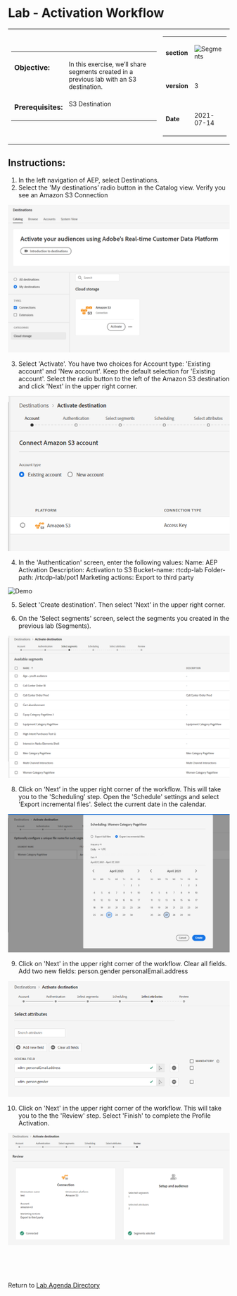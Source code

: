Lab  - Activation Workflow   
==========
<table style="border-collapse: collapse; border: none;" class="tab" cellspacing="0" cellpadding="0">

<tr style="border: none;">

<div align="left">
<td width="600" style="border: none;">
<table>
<tbody valign="top">
      <tr width="500">
            <td valign="top"><h3>Objective:</h3></td>
            <td valign="top"><br>In this exercise, we’ll share segments created in a previous lab with an S3 destination.</br>
            </td>
     </tr>
     <tr width="500">
           <td valign="top"><h3>Prerequisites:</h3></td>
           <td valign="top"><br>S3 Destination</td>
     </tr>
</tbody>
</table>
</td>
</div>

<div align="right">
<td style="border: none;" valign="top">

<table>
<tbody valign="top">
      <tr>
            <td valign="middle" height="70"><b>section</b></td>
            <td valign="middle" height="70"><img src="https://github.com/adobe/AEP-Hands-on-Labs/blob/master/assets/images/left_hand_nav_menu_segments.png?raw=true" alt="Segments"></td>
      </tr>
      <tr>
            <td valign="middle" height="70"><b>version</b></td>
            <td valign="middle" height="70">3</td>
      </tr>
      <tr>
            <td valign="middle" height="70"><b>Date</b></td>
            <td valign="middle" height="70">2021-07-14</td>
      </tr>
</tbody>
</table>
</td>
</div>

</tr>
</table>

Instructions:
-----------------
1.	In the left navigation of AEP, select Destinations.
2.	Select the 'My destinations’ radio button in the Catalog view. Verify you see an Amazon S3 Connection 

![Demo](./images/mydestinations.png)

3.	Select 'Activate'. You have two choices for Account type: 'Existing account' and 'New account'. Keep the default selection for 'Existing account'. Select the radio button to the left of the Amazon S3 destination and click 'Next' in the upper right corner.

![Demo](./images/account_existing.png)
 
4.	In the 'Authentication' screen, enter the following values: 
      Name: AEP Activation 
      Description: Activation to S3
      Bucket-name: rtcdp-lab
      Folder-path: /rtcdp-lab/pot1
      Marketing actions: Export to third party

![Demo](./images/destination_authenticate_pot1.png)
 
5.	Select 'Create destination'. Then select 'Next' in the upper right corner.

6.	On the 'Select segments' screen, select the segments you created in the previous lab (Segments).

![Demo](./images/select_segments.png)

8.	Click on ‘Next’ in the upper right corner of the workflow. This will take you to the 'Scheduling' step. Open the 'Schedule' settings and select 'Export incremental files'. Select the current date in the calendar.

![Demo](./images/scheduling.png)

9.	Click on 'Next' in the upper right corner of the workflow. Clear all fields. Add two new fields:
      person.gender
      personalEmail.address

![Demo](./images/attributes.png)

10.   Click on 'Next' in the upper right corner of the workflow. This will take you to the the 'Review' step. Select 'Finish' to complete the Profile Activation.

![Demo](./images/dest_review.png)

<br>
<br>
<br>

Return to [Lab Agenda Directory](https://github.com/adobe/AEP-Hands-on-Labs/blob/master/labs/fsi6/README.md#lab-agenda)
